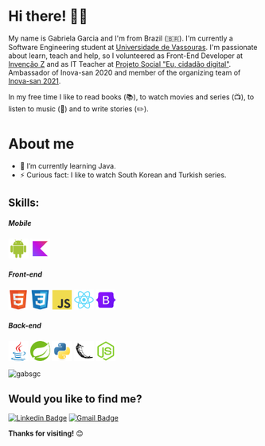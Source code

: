 # Hi there! 👋:blush:
 
My name is Gabriela Garcia and I'm from Brazil (:brazil:). I'm currently a Software Engineering student at [Universidade de Vassouras](https://www.universidadedevassouras.edu.br/). I'm passionate about learn, teach and help, so I volunteered as Front-End Developer at [Invenção Z](https://invencaoz.org/) and as IT Teacher at [Projeto Social "Eu, cidadão digital"](https://youtu.be/cHZM8axJFjU). Ambassador of Inova-san 2020 and member of the organizing team of [Inova-san 2021](https://www.inovasan.com.br/).

In my free time I like to read books (:books:), to watch movies and series (:tv:), to listen to music (:musical_note:) and to write stories (:pencil2:).

# About me 
- 🌱 I’m currently learning Java.
- ⚡ Curious fact: I like to watch South Korean and Turkish series.

 ## Skills:
 <h5>Mobile</h5>
<p align="left">
  <img src="https://github.com/devicons/devicon/blob/master/icons/android/android-original.svg" alt="Android" width="40" height="40">
  <img src="https://github.com/devicons/devicon/blob/master/icons/kotlin/kotlin-original.svg" alt="Kotlin" width="40" height="40">
</p>

<h5>Front-end </h5>
<p align="left">
  <img src="https://github.com/devicons/devicon/blob/master/icons/html5/html5-original.svg" alt="html5" width="40" height="40"/> 
  <img src="https://github.com/devicons/devicon/blob/master/icons/css3/css3-original.svg" alt="css3" width="40" height="40"/>
  <img src="https://github.com/devicons/devicon/blob/master/icons/javascript/javascript-original.svg" alt="javascript" width="40" height="40"/>
  <img src="https://github.com/devicons/devicon/blob/master/icons/react/react-original.svg" alt="React" width="40" height="40"/>
  <img src="https://github.com/devicons/devicon/blob/master/icons/bootstrap/bootstrap-original.svg" alt="Bootstrap" width="40" height="40"/>
</p>

<h5>Back-end </h5>
<p align="left">
  <img src="https://github.com/devicons/devicon/blob/master/icons/java/java-original.svg" alt="Java" width="40" height="40">
   <img src="https://github.com/devicons/devicon/blob/master/icons/spring/spring-original.svg" alt="Spring" width="40" height="40">
   <img src="https://github.com/devicons/devicon/blob/master/icons/python/python-original.svg" alt="Python" width="40" height="40">
   <img src="https://github.com/devicons/devicon/blob/master/icons/flask/flask-original.svg" alt="Flask" width="40" height="40">
   <img src="https://github.com/devicons/devicon/blob/master/icons/nodejs/nodejs-original.svg" alt="Node.js" width="40" height="40">
</p>
  
<img src="https://github-readme-stats.vercel.app/api/top-langs/?username=gabsgc&layout=compact&hide=html" alt="gabsgc" />

## Would you like to find me?
[![Linkedin Badge](https://img.shields.io/badge/-LinkedIn-blue?style=flat-square&logo=Linkedin&logoColor=white&link=https://www.linkedin.com/in/gabriela-garcia-abreu/)](https://www.linkedin.com/in/gabriela-garcia-abreu/)
[![Gmail Badge](https://img.shields.io/badge/-Gmail-c14438?style=flat-square&logo=Gmail&logoColor=white&link=mailto:gabriellagarccia@gmail.com)](mailto:gabriellagarccia@gmail.com) 
 
**Thanks for visiting!** :blush: 
<!--
**gabsgc/gabsgc** is a ✨ _special_ ✨ repository because its `README.md` (this file) appears on your GitHub profile.

Here are some ideas to get you started:

- 🔭 I’m currently working on ...
- 🌱 I’m currently learning ...
- 👯 I’m looking to collaborate on ...
- 🤔 I’m looking for help with ...
- 💬 Ask me about ...
- 📫 How to reach me: ...
- 😄 Pronouns: ...
- ⚡ Fun fact: ...
-->

